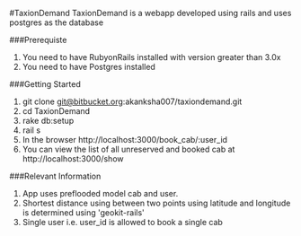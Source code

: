 #TaxionDemand
TaxionDemand is a webapp developed using rails and uses postgres as the database <br />

###Prerequiste
1. You need to have RubyonRails installed with version greater than 3.0x
2. You need to have Postgres installed

###Getting Started
1. git clone git@bitbucket.org:akanksha007/taxiondemand.git
2. cd TaxionDemand
3. rake db:setup
4. rail s
5. In the browser http://localhost:3000/book_cab/:user_id
6. You can view the list of all unreserved and booked cab at http://localhost:3000/show

###Relevant Information
1. App uses preflooded model cab and user.
2. Shortest distance using between two points using latitude and longitude is determined using 'geokit-rails'
3. Single user i.e. user_id is allowed to book a single cab


